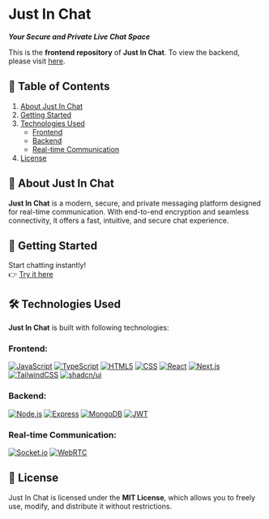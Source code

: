 # Just In Chat

***Your Secure and Private Live Chat Space***  

This is the **frontend repository** of **Just In Chat**. To view the backend, please visit [here](https://github.com/JustinTzHLin/Live-Chat-Room-Backend).

## 📖 Table of Contents

1. [About Just In Chat](#about-just-in-chat)
2. [Getting Started](#getting-started)
3. [Technologies Used](#technologies-used)
   - [Frontend](#frontend)
   - [Backend](#backend)
   - [Real-time Communication](#real-time-communication)
5. [License](#license)

## 💬 About Just In Chat

**Just In Chat** is a modern, secure, and private messaging platform designed for real-time communication. With end-to-end encryption and seamless connectivity, it offers a fast, intuitive, and secure chat experience.

## 🚀 Getting Started

Start chatting instantly!  
👉 [Try it here](https://just-in-chat.vercel.app/)

## 🛠 Technologies Used

**Just In Chat** is built with following technologies:

### Frontend:
[![JavaScript](https://img.shields.io/badge/JavaScript-F7DF1E?style=for-the-badge&logo=javascript&logoColor=black)](https://www.javascript.com/)
[![TypeScript](https://img.shields.io/badge/TypeScript-007ACC?style=for-the-badge&logo=typescript&logoColor=white)](https://www.typescriptlang.org/)
[![HTML5](https://img.shields.io/badge/html5-%23E34F26.svg?style=for-the-badge&logo=html5&logoColor=white)](https://html.com/html5/)
[![CSS](https://img.shields.io/badge/CSS3-1572B6?style=for-the-badge&logo=css3&logoColor=white)](https://developer.mozilla.org/en-US/docs/Web/CSS)
[![React](https://img.shields.io/badge/React-20232A?style=for-the-badge&logo=react&logoColor=61DAFB)](https://react.dev/)
[![Next.js](https://img.shields.io/badge/next%20js-000000?style=for-the-badge&logo=nextdotjs&logoColor=white)](https://nextjs.org/)
[![TailwindCSS](https://img.shields.io/badge/Tailwind%20CSS-%2338B2AC.svg?style=for-the-badge&logo=tailwind-css&logoColor=white)](https://tailwindcss.com/)
[![shadcn/ui](https://img.shields.io/badge/shadcn%2Fui-000?style=for-the-badge&logo=shadcnui&logoColor=fff)](https://ui.shadcn.com/)

### Backend:
[![Node.js](https://img.shields.io/badge/Node.js-43853D?style=for-the-badge&logo=node.js&logoColor=white)](https://nodejs.org/)
[![Express](https://img.shields.io/badge/Express.js-404D59?style=for-the-badge&logo=express)](https://expressjs.com/)
[![MongoDB](https://img.shields.io/badge/MongoDB-%234ea94b.svg?style=for-the-badge&logo=mongodb&logoColor=white)](https://www.mongodb.com/)
[![JWT](https://img.shields.io/badge/JWT-000000?style=for-the-badge&logo=JSON%20web%20tokens&logoColor=white)](https://jwt.io/)

### Real-time Communication:
[![Socket.io](https://img.shields.io/badge/Socket.io-010101?style=for-the-badge&logo=Socket.io&logoColor=white)](https://socket.io/)
[![WebRTC](https://img.shields.io/badge/WebRTC-333333?style=for-the-badge&logo=WebRTC&logoColor=white)](https://webrtc.org/)

## 📜 License

Just In Chat is licensed under the **MIT License**, which allows you to freely use, modify, and distribute it without restrictions.
